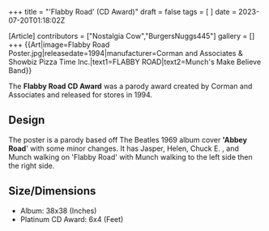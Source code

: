 +++
title = "'Flabby Road' (CD Award)"
draft = false
tags = [ ]
date = 2023-07-20T01:18:02Z

[Article]
contributors = ["Nostalgia Cow","BurgersNuggs445"]
gallery = []
+++
{{Art|image=Flabby Road Poster.jpg|releasedate=1994|manufacturer=Corman and Associates & Showbiz Pizza Time Inc.|text1=FLABBY ROAD|text2=Munch's Make Believe Band}}

The **Flabby Road CD Award** was a parody award created by Corman and Associates and released for stores in 1994.

## Design ##
The poster is a parody based off The Beatles 1969 album cover **'Abbey Road**' with some minor changes. It has Jasper, Helen, Chuck E. , and Munch walking on 'Flabby Road' with Munch walking to the left side then the right side.

## Size/Dimensions ##

* Album: 38x38 (Inches)
* Platinum CD Award: 6x4 (Feet)